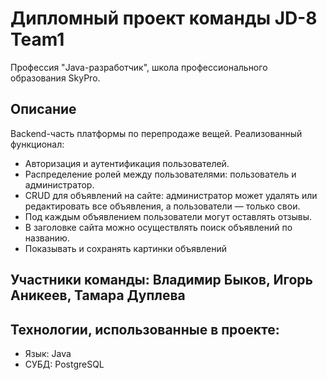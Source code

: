# Дипломный проект команды JD-8 Team1
Профессия "Java-разработчик", школа профессионального образования SkyPro.
## Описание
Backend-часть платформы по перепродаже вещей.
Реализованный функционал:
- Авторизация и аутентификация пользователей.
- Распределение ролей между пользователями: пользователь и администратор.
- CRUD для объявлений на сайте: администратор может удалять или редактировать все объявления, а пользователи — только свои.
- Под каждым объявлением пользователи могут оставлять отзывы.
- В заголовке сайта можно осуществлять поиск объявлений по названию.
- Показывать и сохранять картинки объявлений

## Участники команды: Владимир Быков, Игорь Аникеев, Тамара Дуплева

## Технологии, использованные в проекте:
- Язык: Java
- СУБД: PostgreSQL
